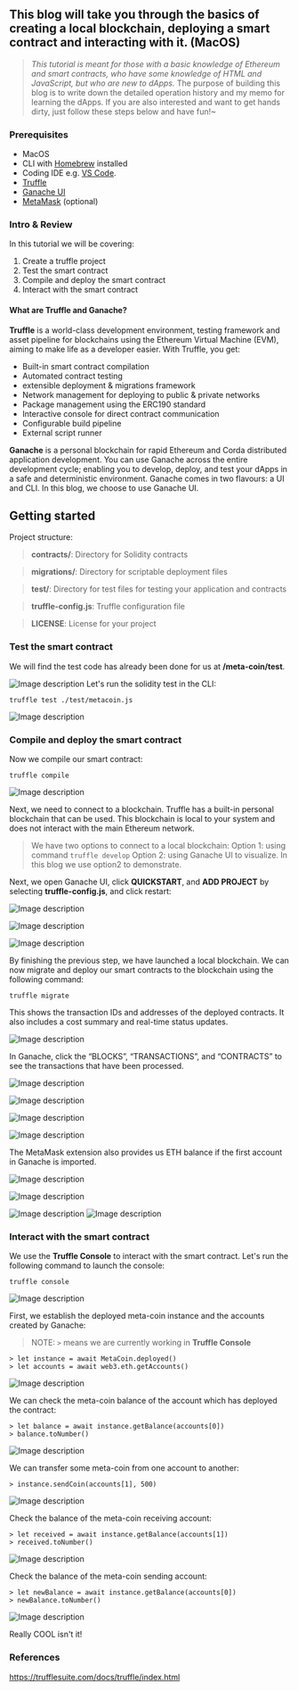 ## This blog will take you through the basics of creating a local blockchain, deploying a smart contract and interacting with it. (MacOS)

> _This tutorial is meant for those with a basic knowledge of Ethereum and smart contracts, who have some knowledge of HTML and JavaScript, but who are new to dApps._
> The purpose of building this blog is to write down the detailed operation history and my memo for learning the dApps.
> If you are also interested and want to get hands dirty, just follow these steps below and have fun!~

### Prerequisites

- MacOS
- CLI with [Homebrew](https://brew.sh/) installed
- Coding IDE e.g. [VS Code](https://code.visualstudio.com/). 
- [Truffle](https://trufflesuite.com/truffle/)
- [Ganache UI](https://trufflesuite.com/ganache/)
- [MetaMask](https://metamask.io/) (optional)

### Intro & Review
In this tutorial we will be covering:

1. Create a truffle project
2. Test the smart contract
2. Compile and deploy the smart contract
3. Interact with the smart contract

#### What are Truffle and Ganache?
**Truffle** is a world-class development environment, testing framework and asset pipeline for blockchains using the Ethereum Virtual Machine (EVM), aiming to make life as a developer easier. With Truffle, you get:
- Built-in smart contract compilation
- Automated contract testing
- extensible deployment & migrations framework
- Network management for deploying to public & private networks
- Package management using the ERC190 standard
- Interactive console for direct contract communication
- Configurable build pipeline
- External script runner 

**Ganache** is a personal blockchain for rapid Ethereum and Corda distributed application development. You can use Ganache across the entire development cycle; enabling you to develop, deploy, and test your dApps in a safe and deterministic environment. Ganache comes in two flavours: a UI and CLI. In this blog, we choose to use Ganache UI. 


## Getting started
Project structure:

> **contracts/**: Directory for Solidity contracts

> **migrations/**: Directory for scriptable deployment files

> **test/**: Directory for test files for testing your application and contracts

> **truffle-config.js**: Truffle configuration file

> **LICENSE**: License for your project


### Test the smart contract

We will find the test code has already been done for us at **/meta-coin/test**.

![Image description](https://dev-to-uploads.s3.amazonaws.com/uploads/articles/owc9tgr5a9eb9ozegeb1.png)
Let's run the solidity test in the CLI:
```linux
truffle test ./test/metacoin.js
```

![Image description](https://dev-to-uploads.s3.amazonaws.com/uploads/articles/qj9hxzm8dmmf4b4s1ra4.png)

### Compile and deploy the smart contract

Now we compile our smart contract:

```linux
truffle compile
```

![Image description](https://dev-to-uploads.s3.amazonaws.com/uploads/articles/ch4w3x5tj5oz8d9rjqlo.png)

Next, we need to connect to a blockchain. Truffle has a built-in personal blockchain that can be used. This blockchain is local to your system and does not interact with the main Ethereum network.

> We have two options to connect to a local blockchain: 
> Option 1: using command `truffle develop`
> Option 2: using Ganache UI to visualize. 
> In this blog we use option2 to demonstrate.


Next, we open Ganache UI, click **QUICKSTART**, and **ADD PROJECT** by selecting **truffle-config.js**, and click restart:

![Image description](https://dev-to-uploads.s3.amazonaws.com/uploads/articles/mxraeucnimfucurzxfu7.png)

![Image description](https://dev-to-uploads.s3.amazonaws.com/uploads/articles/7t0yfrmuj75yatpxywte.png)


![Image description](https://dev-to-uploads.s3.amazonaws.com/uploads/articles/trz1mtjwj82pw6wlzfca.png)

By finishing the previous step, we have launched a local blockchain. 
We can now migrate and deploy our smart contracts to the blockchain using the following command:
```linux
truffle migrate
```

This shows the transaction IDs and addresses of the deployed contracts. It also includes a cost summary and real-time status updates.

![Image description](https://dev-to-uploads.s3.amazonaws.com/uploads/articles/gf3so3ckoek17ptgq6x8.png)

In Ganache, click the “BLOCKS”, “TRANSACTIONS”, and “CONTRACTS”  to see the transactions that have been processed.

![Image description](https://dev-to-uploads.s3.amazonaws.com/uploads/articles/km4tvh8hj5x8001yiod2.png)

![Image description](https://dev-to-uploads.s3.amazonaws.com/uploads/articles/8w3iy8d6k2kni75vqfu6.png)

![Image description](https://dev-to-uploads.s3.amazonaws.com/uploads/articles/mnaefxae4jv0ly0dz6dq.png)

![Image description](https://dev-to-uploads.s3.amazonaws.com/uploads/articles/ehyh1i2hgnfgpk5mwmwe.png)

The MetaMask extension also provides us ETH balance if the first account in Ganache is imported.

![Image description](https://dev-to-uploads.s3.amazonaws.com/uploads/articles/gdoby3ijus6agbevx3j1.png)

![Image description](https://dev-to-uploads.s3.amazonaws.com/uploads/articles/xxzwoypdv2yuktay0en6.png)

![Image description](https://dev-to-uploads.s3.amazonaws.com/uploads/articles/w69ionlx6xpd2qzugdds.png)
![Image description](https://dev-to-uploads.s3.amazonaws.com/uploads/articles/u4a0tmpv8i70vj6cl5l3.png)



### Interact with the smart contract

We use the **Truffle Console** to interact with the smart contract. Let's run the following command to launch the console:
```linux
truffle console
```

![Image description](https://dev-to-uploads.s3.amazonaws.com/uploads/articles/2kxurhfw6unppjsj692c.png)

First, we establish the deployed meta-coin instance and the accounts created by Ganache:
> NOTE: `>` means we are currently working in **Truffle Console**

```linux
> let instance = await MetaCoin.deployed()
> let accounts = await web3.eth.getAccounts()
```

![Image description](https://dev-to-uploads.s3.amazonaws.com/uploads/articles/j2q28zgku1mshx44pjb6.png)

We can check the meta-coin balance of the account which has deployed the contract:
```linux
> let balance = await instance.getBalance(accounts[0])
> balance.toNumber()
```

![Image description](https://dev-to-uploads.s3.amazonaws.com/uploads/articles/ouzs1phgnc7lnnz98b75.png)


We can transfer some meta-coin from one account to another:
```linux
> instance.sendCoin(accounts[1], 500)
```

![Image description](https://dev-to-uploads.s3.amazonaws.com/uploads/articles/2b7kc8i9zqpy48qybny0.png)

Check the balance of the meta-coin receiving account:
```linux
> let received = await instance.getBalance(accounts[1])
> received.toNumber()
```

![Image description](https://dev-to-uploads.s3.amazonaws.com/uploads/articles/nk88jg9enx0q5sqjcsyx.png)

Check the balance of the meta-coin sending account:
```linux
> let newBalance = await instance.getBalance(accounts[0])
> newBalance.toNumber()
```

![Image description](https://dev-to-uploads.s3.amazonaws.com/uploads/articles/58o4z12b2isrw7z7r7tg.png)

Really COOL isn't it!

### References
https://trufflesuite.com/docs/truffle/index.html

